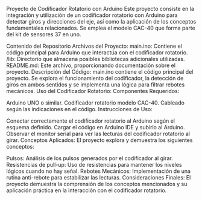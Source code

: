 Proyecto de Codificador Rotatorio con Arduino
Este proyecto consiste en la integración y utilización de un codificador rotatorio con Arduino para detectar giros y direcciones del eje, así como la aplicación de los conceptos fundamentales relacionados. Se emplea el modelo CAC-40 que forma parte del kit de sensores 37 en uno.

Contenido del Repositorio
Archivos del Proyecto:
main.ino: Contiene el código principal para Arduino que interactúa con el codificador rotatorio.
/lib: Directorio que almacena posibles bibliotecas adicionales utilizadas.
README.md: Este archivo, proporcionando documentación sobre el proyecto.
Descripción del Código:
main.ino contiene el código principal del proyecto. Se explora el funcionamiento del codificador, la detección de giros en ambos sentidos y se implementa una lógica para filtrar rebotes mecánicos.
Uso del Codificador Rotatorio:
Componentes Requeridos:

Arduino UNO o similar.
Codificador rotatorio modelo CAC-40.
Cableado según las indicaciones en el código.
Instrucciones de Uso:

Conectar correctamente el codificador rotatorio al Arduino según el esquema definido.
Cargar el código en Arduino IDE y subirlo al Arduino.
Observar el monitor serial para ver las lecturas del codificador rotatorio al girar.
Conceptos Aplicados:
El proyecto explora y demuestra los siguientes conceptos:

Pulsos: Análisis de los pulsos generados por el codificador al girar.
Resistencias de pull-up: Uso de resistencias para mantener los niveles lógicos cuando no hay señal.
Rebotes Mecánicos: Implementación de una rutina anti-rebote para estabilizar las lecturas.
Consideraciones Finales:
El proyecto demuestra la comprensión de los conceptos mencionados y su aplicación práctica en la interacción con el codificador rotatorio.
